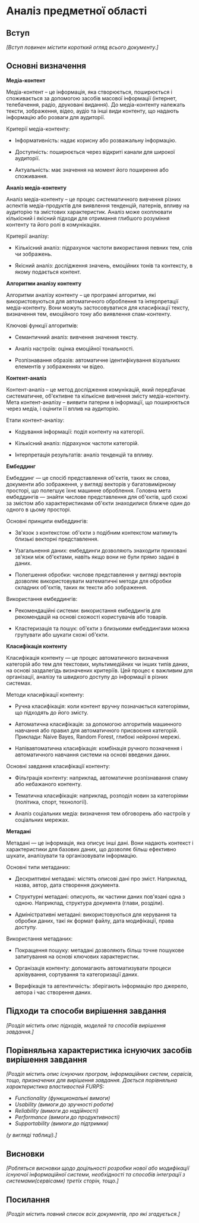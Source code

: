 # Аналіз предметної області

## Вступ

*[Вступ повинен містити короткий огляд всього документу.]*


## Основні визначення

**Медіа-контент**

Медіа-контент – це інформація, яка створюється, поширюється і споживається за допомогою засобів масової інформації (інтернет, телебачення, радіо, друковані видання). До медіа-контенту належать тексти, зображення, відео, аудіо та інші види контенту, що надають інформацію або розваги для аудиторії.

Критерії медіа-контенту:

- Інформативність: надає корисну або розважальну інформацію.

- Доступність: поширюється через відкриті канали для широкої аудиторії.

- Актуальність: має значення на момент його поширення або споживання.

**Аналіз медіа-контенту**

Аналіз медіа-контенту – це процес систематичного вивчення різних аспектів медіа-продуктів для виявлення тенденцій, патернів, впливу на аудиторію та змістових характеристик. Аналіз може охоплювати кількісний і якісний підходи для отримання глибшого розуміння контенту та його ролі в комунікаціях.

Критерії аналізу:

- Кількісний аналіз: підрахунок частоти використання певних тем, слів чи зображень.

- Якісний аналіз: дослідження значень, емоційних тонів та контексту, в якому подається контент.

**Алгоритми аналізу контенту**

Алгоритми аналізу контенту – це програмні алгоритми, які використовуються для автоматичного оброблення та інтерпретації медіа-контенту. Вони можуть застосовуватися для класифікації тексту, визначення тем, емоційного тону або виявлення спам-контенту.

Ключові функції алгоритмів:

- Семантичний аналіз: вивчення значення тексту.

- Аналіз настроїв: оцінка емоційної тональності.

- Розпізнавання образів: автоматичне ідентифікування візуальних елементів у зображеннях чи відео.

**Контент-аналіз**

Контент-аналіз – це метод дослідження комунікацій, який передбачає систематичне, об'єктивне та кількісне вивчення змісту медіа-контенту. Мета контент-аналізу – виявити патерни в інформації, що поширюється через медіа, і оцінити її вплив на аудиторію.

Етапи контент-аналізу:

- Кодування інформації: поділ контенту на категорії.

- Кількісний аналіз: підрахунок частоти категорій.

- Інтерпретація результатів: аналіз тенденцій та впливу.

**Ембеддинг**

Ембеддинг — це спосіб представлення об'єктів, таких як слова, документи або зображення, у вигляді векторів у багатовимірному просторі, що полегшує їхнє машинне оброблення. Головна мета ембеддингів — знайти числове представлення для об'єктів, щоб схожі за змістом або характеристиками об'єкти знаходилися ближче один до одного в цьому просторі.

Основні принципи ембеддингів:

- Зв'язок з контекстом: об'єкти з подібним контекстом матимуть близькі векторні представлення.

- Узагальнення даних: ембеддинги дозволяють знаходити приховані зв'язки між об'єктами, навіть якщо вони не були прямо задані в даних.

- Полегшення обробки: числове представлення у вигляді векторів дозволяє використовувати математичні методи для обробки складних об'єктів, таких як тексти або зображення.

Використання ембеддингів:

- Рекомендаційні системи: використання ембеддингів для рекомендацій на основі схожості користувачів або товарів.

- Кластеризація та пошук: об'єкти з близькими ембеддингами можна групувати або шукати схожі об'єкти.

**Класифікація контенту**

Класифікація контенту — це процес автоматичного визначення категорій або тем для текстових, мультимедійних чи інших типів даних, на основі заздалегідь визначених критеріїв. Цей процес є важливим для організації, аналізу та швидкого доступу до інформації в різних системах.

Методи класифікації контенту:

- Ручна класифікація: коли контент вручну позначається категоріями, що підходять до його змісту.

- Автоматична класифікація: за допомогою алгоритмів машинного навчання або правил для автоматичного присвоєння категорій. Приклади: Naive Bayes, Random Forest, глибокі нейронні мережі.

- Напівавтоматична класифікація: комбінація ручного позначення і автоматичного навчання системи на основі введених даних.

Основні завдання класифікації контенту:

- Фільтрація контенту: наприклад, автоматичне розпізнавання спаму або небажаного контенту.

- Тематична класифікація: наприклад, розподіл новин за категоріями (політика, спорт, технології).

- Аналіз соціальних медіа: визначення тем обговорень або настроїв у соціальних мережах.

**Метадані**

Метадані — це інформація, яка описує інші дані. Вони надають контекст і характеристики для базових даних, що дозволяє більш ефективно шукати, аналізувати та організовувати інформацію.

Основні типи метаданих:

- Дескриптивні метадані: містять описові дані про зміст. Наприклад, назва, автор, дата створення документа.

- Структурні метадані: описують, як частини даних пов'язані одна з одною. Наприклад, структура документа (глави, розділи).

- Адміністративні метадані: використовуються для керування та обробки даних, такі як формат файлу, дата модифікації, права доступу.

Використання метаданих:

- Покращення пошуку: метадані дозволяють більш точне пошукове запитування на основі ключових характеристик.

- Організація контенту: допомагають автоматизувати процеси архівування, сортування та категоризації даних.

- Верифікація та автентичність: зберігають інформацію про джерело, автора і час створення даних.

## Підходи та способи вирішення завдання

*[Розділ містить опис підходів, моделей та способів вирішення завдання.]*

## Порівняльна характеристика існуючих засобів вирішення завдання

*[Розділ містить опис існуючих програм, інформаційних систем, сервісів, тощо, призначених для вирішення 
завдання. Дається порівняльна характеристика властивостей FURPS:*
- *Functionality (функциональні вимоги)*
- *Usability (вимоги до зручності роботи)*
- *Reliability (вимоги до надійності)*
- *Performance (вимоги до продуктивності)*
- *Supportability (вимоги до підтримки)*

 *(у вигляді таблиці).]*

## Висновки

*[Робляться висновки щодо доцільності розробки нової або модифікації існуючої інформаційної системи, необхідності та способів інтеграції з системами(сервісами) третіх сторін, тощо.]*

## Посилання

*[Розділ містить повний список всіх документів, про які згадується.]*
